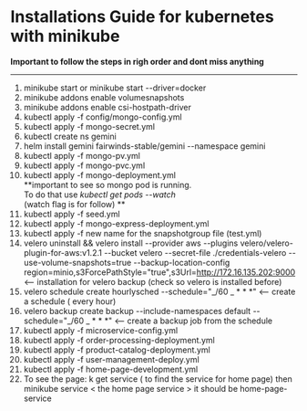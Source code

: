 # Installations Guide for kubernetes with minikube

**Important to follow the steps in righ order and dont miss anything**

---

1.  minikube start or minikube start --driver=docker
2.  minikube addons enable volumesnapshots
3.  minikube addons enable csi-hostpath-driver
4.  kubectl apply -f config/mongo-config.yml
5.  kubectl apply -f mongo-secret.yml
6.  kubectl create ns gemini
7.  helm install gemini fairwinds-stable/gemini --namespace gemini
8.  kubectl apply -f mongo-pv.yml
9.  kubectl apply -f mongo-pvc.yml
10. kubectl apply -f mongo-deployment.yml
    <br>
    **important to see so mongo pod is running. <br>
    To do that use _kubectl get pods --watch_ <br>
    (watch flag is for follow) **
11. kubectl apply -f seed.yml
12. kubectl apply -f mongo-express-deployment.yml
13. kubectl apply -f new name for the snapshotgroup file (test.yml)
14. velero uninstall && velero install --provider aws --plugins velero/velero-plugin-for-aws:v1.2.1 --bucket velero --secret-file ./credentials-velero --use-volume-snapshots=true --backup-location-config region=minio,s3ForcePathStyle="true",s3Url=http://172.16.135.202:9000 <-- installation for velero backup (check so velero is installed before)
15. velero schedule create hourlysched --schedule="_/60 _ \* \* \*" <-- create a schedule ( every hour)
16. velero backup create backup --include-namespaces default --schedule="_/60 _ \* \* \*" <-- create a backup job from the schedule
17. kubectl apply -f microservice-config.yml
18. kubectl apply -f order-processing-deployment.yml
19. kubectl apply -f product-catalog-deployment.yml
20. kubectl apply -f user-management-deploy.yml
21. kubectl apply -f home-page-development.yml
22. To see the page: k get service ( to find the service for home page) then minikube service < the home page service > it should be home-page-service
